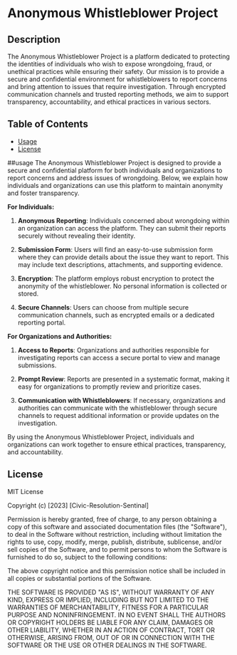 # Anonymous Whistleblower Project

## Description

The Anonymous Whistleblower Project is a platform dedicated to protecting the identities of individuals who wish to expose wrongdoing, fraud, or unethical practices while ensuring their safety. Our mission is to provide a secure and confidential environment for whistleblowers to report concerns and bring attention to issues that require investigation. Through encrypted communication channels and trusted reporting methods, we aim to support transparency, accountability, and ethical practices in various sectors.

## Table of Contents

- [Usage](#usage)
- [License](#license)



##usage
The Anonymous Whistleblower Project is designed to provide a secure and confidential platform for both individuals and organizations to report concerns and address issues of wrongdoing. Below, we explain how individuals and organizations can use this platform to maintain anonymity and foster transparency.

**For Individuals:**

1. **Anonymous Reporting**: Individuals concerned about wrongdoing within an organization can access the platform. They can submit their reports securely without revealing their identity.

2. **Submission Form**: Users will find an easy-to-use submission form where they can provide details about the issue they want to report. This may include text descriptions, attachments, and supporting evidence.

3. **Encryption**: The platform employs robust encryption to protect the anonymity of the whistleblower. No personal information is collected or stored.

4. **Secure Channels**: Users can choose from multiple secure communication channels, such as encrypted emails or a dedicated reporting portal.

**For Organizations and Authorities:**

1. **Access to Reports**: Organizations and authorities responsible for investigating reports can access a secure portal to view and manage submissions.

2. **Prompt Review**: Reports are presented in a systematic format, making it easy for organizations to promptly review and prioritize cases.

3. **Communication with Whistleblowers**: If necessary, organizations and authorities can communicate with the whistleblower through secure channels to request additional information or provide updates on the investigation.

By using the Anonymous Whistleblower Project, individuals and organizations can work together to ensure ethical practices, transparency, and accountability.


## License

MIT License

Copyright (c) [2023] [Civic-Resolution-Sentinal]

Permission is hereby granted, free of charge, to any person obtaining a copy
of this software and associated documentation files (the "Software"), to deal
in the Software without restriction, including without limitation the rights
to use, copy, modify, merge, publish, distribute, sublicense, and/or sell
copies of the Software, and to permit persons to whom the Software is
furnished to do so, subject to the following conditions:

The above copyright notice and this permission notice shall be included in all
copies or substantial portions of the Software.

THE SOFTWARE IS PROVIDED "AS IS", WITHOUT WARRANTY OF ANY KIND, EXPRESS OR
IMPLIED, INCLUDING BUT NOT LIMITED TO THE WARRANTIES OF MERCHANTABILITY,
FITNESS FOR A PARTICULAR PURPOSE AND NONINFRINGEMENT. IN NO EVENT SHALL THE
AUTHORS OR COPYRIGHT HOLDERS BE LIABLE FOR ANY CLAIM, DAMAGES OR OTHER
LIABILITY, WHETHER IN AN ACTION OF CONTRACT, TORT OR OTHERWISE, ARISING FROM,
OUT OF OR IN CONNECTION WITH THE SOFTWARE OR THE USE OR OTHER DEALINGS IN THE
SOFTWARE.
